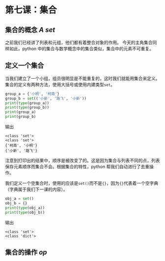 # 第七课：集合

## 集合的概念 _A set_

之前我们已经讲了列表和元组，他们都有着整合对象的作用。
今天的主角集合同样如此，python 中的集合与数学概念中的集合类似，集合中的元素不可重复。

## 定义一个集合

当我们建立了一个小组，组员很明显是不能重复的，这时我们就能用集合来定义。
集合的定义有两种方法，使用大括号或使用内建类型`set`。

```python
group_a = {'小明', '柯南'}
group_b = set(('小新', '路飞', '小新'))
print(type(group_a))
print(type(group_b))
print(group_a)
print(group_b)
```

输出

```output
<class 'set'>
<class 'set'>
{'柯南', '小明'}
{'小新', '路飞'}
```

注意到打印出的结果中，顺序是被改变了的。这是因为集合与列表不同的点，列表保存元素顺序而集合不会。根据集合的特性，python 帮我们自动进行了去重操作。

我们定义一个空集合时，使用的应该是`set()`而不是`{}`，因为`{}`代表着一个空字典（字典属于我们下一课的内容）。

```python
obj_a = set()
obj_b = {}
print(type(obj_a))
print(type(obj_b))
```

输出

```output
<class 'set'>
<class 'dict'>
```

## 集合的操作 _op_
